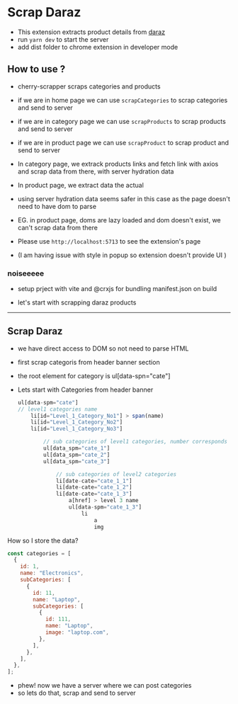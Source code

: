 # Scrap Daraz

- This extension extracts product details from [daraz](https://www.daraz.com.np/)
- run `yarn dev` to start the server
- add dist folder to chrome extension in developer mode

## How to use ?

- cherry-scrapper scraps categories and products
- if we are in home page we can use `scrapCategories` to scrap categories and send to server
- if we are in category page we can use `scrapProducts` to scrap products and send to server
- if we are in product page we can use `scrapProduct` to scrap product and send to server

- In category page, we extrack products links and fetch link with axios and scrap data from there, with server hydration data
- In product page, we extract data the actual
- using server hydration data seems safer in this case as the page doesn't need to have dom to parse
- EG. in product page, doms are lazy loaded and dom doesn't exist, we can't scrap data from there

- Please use `http://localhost:5713` to see the extension's page
- (I am having issue with style in popup so extension doesn't provide UI )

### noiseeeee

- setup prject with vite and @crxjs for bundling manifest.json on build

- let's start with scrapping daraz products

---

## Scrap Daraz

- we have direct access to DOM so not need to parse HTML
- first scrap categoris from header banner section
- the root element for category is ul[data-spn="cate"]

- Lets start with Categories from header banner

  ```javascript
  ul[data-spm="cate"]
  // level1 categories name
      li[id="Level_1_Category_No1"] > span(name)
      li[id="Level_1_Category_No2"]
      li[id="Level_1_Category_No3"]

          // sub categories of level1 categories, number corresponds to id no of level1 category (lvl2)
          ul[data_spm="cate_1"]
          ul[data_spm="cate_2"]
          ul[data_spm="cate_3"]

              // sub categories of level2 categories
              li[date-cate="cate_1_1"]
              li[date-cate="cate_1_2"]
              li[date-cate="cate_1_3"]
                  a[href] > level 3 name
                  ul[data-spm="cate_1_3"]
                      li
                          a
                          img
  ```

How so I store the data?

```javascript
const categories = [
  {
    id: 1,
    name: "Electronics",
    subCategories: [
      {
        id: 11,
        name: "Laptop",
        subCategories: [
          {
            id: 111,
            name: "Laptop",
            image: "laptop.com",
          },
        ],
      },
    ],
  },
];
```

- phew! now we have a server where we can post categories
- so lets do that, scrap and send to server
